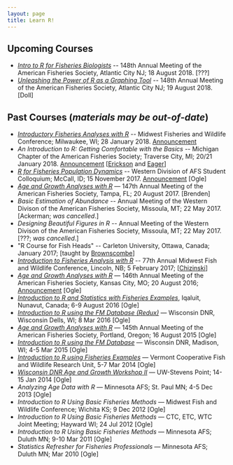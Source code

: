 ```yaml
---
layout: page
title: Learn R!
---
```


## Upcoming Courses
* [*Intro to R for Fisheries Biologists*](https://afsannualmeeting.fisheries.org/continuing-education-workshops/) -- 148th Annual Meeting of the American Fisheries Society, Atlantic City NJ; 18 August 2018. [???]
* [*Unleashing the Power of R as a Graphing Tool*](https://afsannualmeeting.fisheries.org/continuing-education-workshops/) -- 148th Annual Meeting of the American Fisheries Society, Atlantic City NJ; 19 August 2018. [Doll]

## Past Courses (*materials may be out-of-date*)
* [*Introductory Fisheries Analyses with R*](http://derekogle.com/RcourseMidwest2018/) -- Midwest Fisheries and Wildlife Conference; Milwaukee, WI; 28 January 2018. [Announcement](https://midwestfishwildlifeconferen2018.sched.com/event/Cde4/workshop-introductory-fisheries-analyses-with-r)
* *An Introduction to R: Getting Comfortable with the Basics* -- Michigan Chapter of the American Fisheries Society; Traverse City, MI; 20/21 January 2018. [Announcement](http://michigan.fisheries.org/wp-content/uploads/2017/08/MIAFS-R-Workshop-Announcement.pdf) [[Erickson](https://www.umesc.usgs.gov/staff/bios/rae0.html) and [Eager](https://sites.google.com/a/uwlax.edu/eric-eager/home)]
* [*R for Fisheries Population Dynamics*](http://derekogle.com/RcourseIdaho2017/) -- Western Division of AFS Student Colloquium; McCall, ID; 15 November 2017. [Announcement](https://afs-calneva.org/wp-content/uploads/sites/8/2017/07/Save-the-date_WD_Student_Colloquium.pdf) [Ogle]
* [*Age and Growth Analyses with R*](https://afsannualmeeting.fisheries.org/continuing-education-workshops/) — 147th Annual Meeting of the American Fisheries Society, Tampa, FL; 20 August 2017. [Brenden]
* *Basic Estimation of Abundance* -- Annual Meeting of the Western Divison of the American Fisheries Society, Missoula, MT; 22 May 2017. [Ackerman; *was cancelled*.]
* *Designing Beautiful Figures in R* -- Annual Meeting of the Western Divison of the American Fisheries Society, Missoula, MT; 22 May 2017. [???; *was cancelled*.]
* "R Course for Fish Heads" -- Carleton University, Ottawa, Canada; January 2017; [taught by [Brownscombe](http://www.fecpl.ca/people/jake-brownscombe/)]
* [*Introduction to Fisheries Analysis with R*](https://midwestfishwildlifeconferen2017.sched.org/event/8l1o/workshop-introduction-to-fisheries-data-analysis-with-r) -- 77th Annual Midwest Fish and Wildlife Conference, Lincoln, NB; 5 February 2017; [[Chizinski](http://snr.unl.edu/aboutus/who/people/faculty-member.asp?pid=1394)]
* [*Age and Growth Analyses with R*](http://derekogle.com/RCourseKC2016/) — 146th Annual Meeting of the American Fisheries Society, Kansas City, MO; 20 August 2016; [Announcement](http://2016.fisheries.org/continuing-education-workshops/) [Ogle]
* [*Introduction to R and Statistics with Fisheries Examples*](http://derekogle.com/RcourseNunavut2016/), Iqaluit, Nunavut, Canada; 6-9 August 2016 [Ogle]
* [*Introduction to R using the FM Database (Redux)*](http://derekogle.com/RcourseWiDNR2016/) — Wisconsin DNR, Wisconsin Dells, WI; 8 Mar 2016 [Ogle]
* [*Age and Growth Analyses with R*](http://derekogle.com/RcoursePortland2015/) — 145th Annual Meeting of the American Fisheries Society, Portland, Oregon; 16 August 2015 [Ogle]
* [*Introduction to R using the FM Database*](http://derekogle.com/RcourseWiDNR2015/) — Wisconsin DNR, Madison, WI; 4-5 Mar 2015 [Ogle]
* [*Introduction to R using Fisheries Examples*](http://derekogle.com/RcourseVermont2014/) — Vermont Cooperative Fish and Wildlife Research Unit, 5-7 Mar 2014 [Ogle]
* [*Wisconsin DNR Age and Growth Workshop II*](http://derekogle.com/RcourseWiDNR2014/) — UW-Stevens Point; 14-15 Jan 2014 [Ogle]
* *Analyzing Age Data with R* — Minnesota AFS; St. Paul MN; 4-5 Dec 2013 [Ogle]
* *Introduction to R Using Basic Fisheries Methods* — Midwest Fish and Wildlife Conference; Wichita KS; 9 Dec 2012 [Ogle]
* *Introduction to R Using Basic Fisheries Methods* — CTC, ETC, WTC Joint Meeting; Hayward WI; 24 Jul 2012 [Ogle]
* *Introduction to R Using Basic Fisheries Methods* — Minnesota AFS; Duluth MN; 9-10 Mar 2011 [Ogle]
* *Statistics Refresher for Fisheries Professionals* — Minnesota AFS; Duluth MN; Mar 2010 [Ogle]
